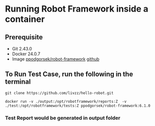# Running Robot Framework inside a container

## Prerequisite
- Git 2.43.0
- Docker 24.0.7
- Image [ppodgorsek/robot-framework](https://hub.docker.com/r/ppodgorsek/robot-framework) [github](https://github.com/ppodgorsek/docker-robot-framework)

## To Run Test Case, run the following in the terminal
`git clone https://github.com/livzz/hello-robot.git`

`docker run -v ./output:/opt/robotframework/reports:Z  -v ./test:/opt/robotframework/tests:Z ppodgorsek/robot-framework:6.1.0`

### Test Report would be generated in output folder

